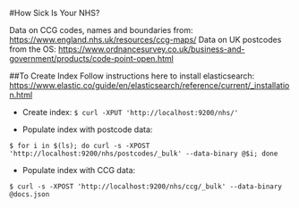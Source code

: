 #How Sick Is Your NHS?

Data on CCG codes, names and boundaries from: https://www.england.nhs.uk/resources/ccg-maps/
Data on UK postcodes from the OS: https://www.ordnancesurvey.co.uk/business-and-government/products/code-point-open.html

##To Create Index
Follow instructions here to install elasticsearch: https://www.elastic.co/guide/en/elasticsearch/reference/current/_installation.html

- Create index:
```$ curl -XPUT 'http://localhost:9200/nhs/'```

- Populate index with postcode data:
```/path/to/nhs-api/json/postcodes
$ for i in $(ls); do curl -s -XPOST 'http://localhost:9200/nhs/postcodes/_bulk' --data-binary @$i; done
```

- Populate index with CCG data:
```/path/to/nhs-api/json
$ curl -s -XPOST 'http://localhost:9200/nhs/ccg/_bulk' --data-binary @docs.json
```

